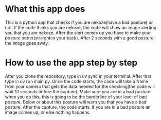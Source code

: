 # What this app does
This is a python app that checks if you are nekoze(have a bad posture) or not. If the code thinks you are nekoze, the code will show an image alerting you that you are nekoze. After the alert comes up you have to make your posture better(straighten your back). After 2 seconds with a good posture, the image goes away.
# How to use the app step by step
After you clone the repository, type in uv sync in your terminal.
After that type in uv run main.py.
Once the code starts, the code will take a frame from your camera that gets the data needed for the checking(the code will wait 10 seconds before the capture). Make sure you are in a bad posture when you do this, this is going to be the borderline of your level of bad posture. Below or about this posture will warn you that you have a bad posture.
After the capture, the code starts. If you are in a bad posture an image comes up, or else nothing happens.